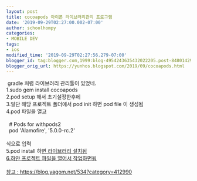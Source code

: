 ```yaml
---
layout: post
title: cocoapods 아이폰 라이브러리관리 프로그램
date: '2019-09-29T02:27:00.002-07:00'
author: schoolhompy
categories:
- MOBILE DEV
tags:
- ios
modified_time: '2019-09-29T02:27:56.279-07:00'
blogger_id: tag:blogger.com,1999:blog-4954243635432022205.post-8480142909433417795
blogger_orig_url: https://yunhos.blogspot.com/2019/09/cocoapods.html
---
```


&nbsp;gradle 처럼 라이브러리 관리툴이 있었네.<br />1.sudo gem install cocoapods<br />2.pod setup 해서 초기설정한후에<br />3.일단 해당 프로젝트 폴더에서 pod init 하면 pod file 이 생성됨<br />4.pod 파일을 열고<br /><br />&nbsp; # Pods for withpods2<br />&nbsp; pod 'Alamofire', '5.0.0-rc.2'<br /><br />식으로 입력<br />5.pod install 하<u>면 라이브러리 설치됨</u><br /><u>6.하얀 프로젝트 파일을 열어서 작업하면됨</u><br /><u><br /></u><u>참고 :&nbsp;</u><a href="https://blog.yagom.net/534?category=412990">https://blog.yagom.net/534?category=412990</a><br /><br />